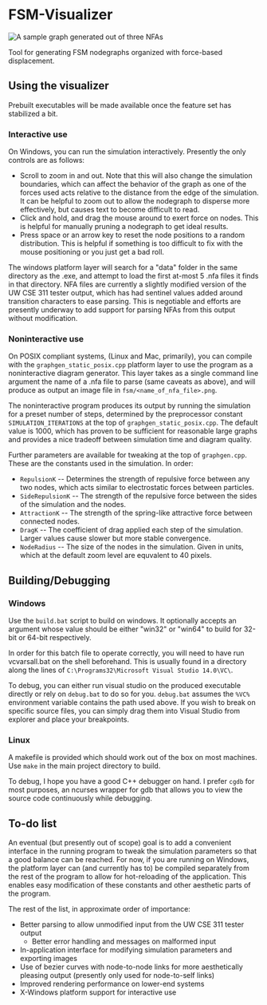 # FSM-Visualizer 

![A sample graph generated out of three NFAs](http://cloud.chronal.net/public/nodegraph.png)

Tool for generating FSM nodegraphs organized with force-based displacement.

## Using the visualizer

Prebuilt executables will be made available once the feature set has stabilized
a bit.

### Interactive use

On Windows, you can run the simulation interactively. Presently the only
controls are as follows:

 - Scroll to zoom in and out. Note that this will also change the simulation
   boundaries, which can affect the behavior of the graph as one of the forces
   used acts relative to the distance from the edge of the simulation.  It can be
   helpful to zoom out to allow the nodegraph to disperse more effectively, but
   causes text to become difficult to read.
 - Click and hold, and drag the mouse around to exert force on nodes. This is
   helpful for manually pruning a nodegraph to get ideal results.
 - Press space or an arrow key to reset the node positions to a random
   distribution. This is helpful if something is too difficult to fix with the
   mouse positioning or you just get a bad roll.

The windows platform layer will search for a "data" folder in the same directory
as the .exe, and attempt to load the first at-most 5 .nfa files it finds in that
directory. NFA files are currently a slightly modified version of the UW CSE 311
tester output, which has had sentinel values added around transition characters
to ease parsing. This is negotiable and efforts are presently underway to add
support for parsing NFAs from this output without modification.

### Noninteractive use

On POSIX compliant systems, (Linux and Mac, primarily), you can compile with the
`graphgen_static_posix.cpp` platform layer to use the program as a
noninteractive diagram generator. This layer takes as a single command line
argument the name of a .nfa file to parse (same caveats as above), and will
produce as output an image file in `fsm/<name_of_nfa_file>.png`.

The noninteractive program produces its output by running the simulation for a
preset number of steps, determined by the preprocessor constant
`SIMULATION_ITERATIONS` at the top of `graphgen_static_posix.cpp`. The default
value is 1000, which has proven to be sufficient for reasonable large graphs and
provides a nice tradeoff between simulation time and diagram quality. 

Further parameters are available for tweaking at the top of `graphgen.cpp`.
These are the constants used in the simulation. In order:

 -  `RepulsionK` -- Determines the strength of repulsive force between any two
    nodes, which acts similar to electrostatic forces between particles.
 -  `SideRepulsionK` -- The strength of the repulsive force between the sides of
    the simulation and the nodes.
 -  `AttractionK` -- The strength of the spring-like attractive force between
    connected nodes.
 -  `DragK` -- The coefficient of drag applied each step of the simulation.
    Larger values cause slower but more stable convergence.
 -  `NodeRadius` -- The size of the nodes in the simulation. Given in units,
    which at the default zoom level are equvalent to 40 pixels.

## Building/Debugging

### Windows

Use the `build.bat` script to build on windows. It optionally accepts an
argument whose value should be either "win32" or "win64" to build for 32-bit or
64-bit respectively.

In order for this batch file to operate correctly, you will need to have run
vcvarsall.bat on the shell beforehand. This is usually found in a directory
along the lines of `C:\Programs32\Microsoft Visual Studio 14.0\VC\`. 

To debug, you can either run visual studio on the produced executable directly
or rely on `debug.bat` to do so for you. `debug.bat` assumes the `%VC%`
environment variable contains the path used above. If you wish to break on
specific source files, you can simply drag them into Visual Studio from
explorer and place your breakpoints.

### Linux

A makefile is provided which should work out of the box on most machines. Use
`make` in the main project directory to build.

To debug, I hope you have a good C++ debugger on hand. I prefer `cgdb` for most
purposes, an ncurses wrapper for gdb that allows you to view the source code
continuously while debugging.

## To-do list

An eventual (but presently out of scope) goal is to add a convenient interface
in the running program to tweak the simulation parameters so that a good balance
can be reached.  For now, if you are running on Windows, the platform layer can
(and currently has to) be compiled separately from the rest of the program to
allow for hot-reloading of the application. This enables easy modification of
these constants and other aesthetic parts of the program.

The rest of the list, in approximate order of importance:

 - Better parsing to allow unmodified input from the UW CSE 311 tester output
    - Better error handling and messages on malformed input
 - In-application interface for modifying simulation parameters and exporting
   images
 - Use of bezier curves with node-to-node links for more aesthetically pleasing
   output (presently only used for node-to-self links)
 - Improved rendering performance on lower-end systems
 - X-Windows platform support for interactive use
